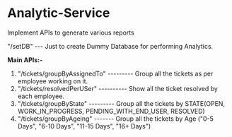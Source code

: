 # Analytic-Service
Implement APIs to generate various reports

"/setDB" --- Just to create Dummy Database for performing Analytics.

**Main APIs:-**
1. "/tickets/groupByAssignedTo"  --------- Group all the tickets as per employee working on it.
2. "/tickets/resolvedPerUSer"  ---------- Show all the ticket resolved by each employee.
3. "/tickets/groupByState"  --------- Group all the tickets by STATE(OPEN, WORK_IN_PROGRESS, PENDING_WITH_END_USER, RESOLVED)
4. "/tickets/groupByAgeing"  -------  Group all the tickets by Age ("0-5 Days", "6-10 Days", "11-15 Days", "16+ Days")
